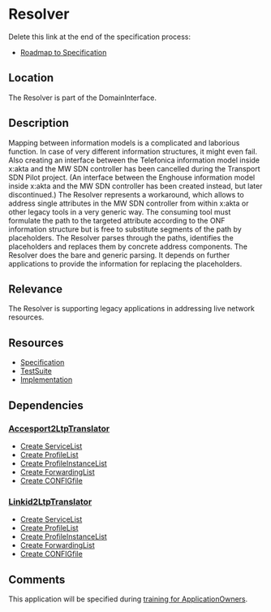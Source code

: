 # Resolver

Delete this link at the end of the specification process:

- [Roadmap to Specification](../../issues/1)

## Location

The Resolver is part of the DomainInterface.

## Description

Mapping between information models is a complicated and laborious function. In case of
very different information structures, it might even fail. Also creating an interface between
the Telefonica information model inside x:akta and the MW SDN controller has been cancelled during
the Transport SDN Pilot project. (An interface between the Enghouse information model inside x:akta
and the MW SDN controller has been created instead, but later discontinued.) The Resolver represents
a workaround, which allows to address single attributes in the MW SDN controller from within x:akta
or other legacy tools in a very generic way. The consuming tool must formulate the path to
the targeted attribute according to the ONF information structure but is free to substitute segments
of the path by placeholders. The Resolver parses through the paths, identifies the placeholders and
replaces them by concrete address components. The Resolver does the bare and generic parsing.
It depends on further applications to provide the information for replacing the placeholders.

## Relevance

The Resolver is supporting legacy applications in addressing live network resources.

## Resources

- [Specification](./spec/)
- [TestSuite](./testing/)
- [Implementation](./server/)

## Dependencies

### [Accesport2LtpTranslator](https://github.com/openBackhaul/Accessport2LtpTranslator)

- [Create ServiceList](https://github.com/openBackhaul/Accessport2LtpTranslator/issues/18)
- [Create ProfileList](https://github.com/openBackhaul/Accessport2LtpTranslator/issues/19)
- [Create ProfileInstanceList](https://github.com/openBackhaul/Accessport2LtpTranslator/issues/20)
- [Create ForwardingList](https://github.com/openBackhaul/Accessport2LtpTranslator/issues/37)
- [Create CONFIGfile](https://github.com/openBackhaul/Accessport2LtpTranslator/issues/38)

### [Linkid2LtpTranslator](https://github.com/openBackhaul/Linkid2LtpTranslator)

- [Create ServiceList](https://github.com/openBackhaul/Linkid2LtpTranslator/issues/7)
- [Create ProfileList](https://github.com/openBackhaul/Linkid2LtpTranslator/issues/8)
- [Create ProfileInstanceList](https://github.com/openBackhaul/Linkid2LtpTranslator/issues/9)
- [Create ForwardingList](https://github.com/openBackhaul/Linkid2LtpTranslator/issues/15)
- [Create CONFIGfile](https://github.com/openBackhaul/Linkid2LtpTranslator/issues/17)

## Comments

This application will be specified during [training for ApplicationOwners](https://gist.github.com/openBackhaul/5aabdbc90257b83b9fe7fc4da059d3cd).
